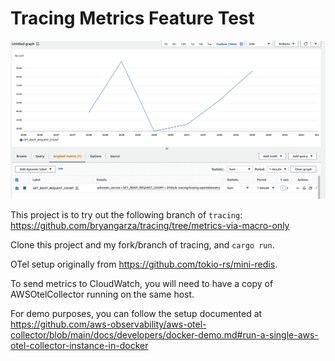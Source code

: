# Tracing Metrics Feature Test

![](./screenshot.png)

This project is to try out the following branch of `tracing`:
https://github.com/bryangarza/tracing/tree/metrics-via-macro-only

Clone this project and my fork/branch of tracing, and `cargo run`.

OTel setup originally from https://github.com/tokio-rs/mini-redis.

To send metrics to CloudWatch, you will need to have a copy of AWSOtelCollector
running on the same host.

For demo purposes, you can follow the setup documented at
https://github.com/aws-observability/aws-otel-collector/blob/main/docs/developers/docker-demo.md#run-a-single-aws-otel-collector-instance-in-docker